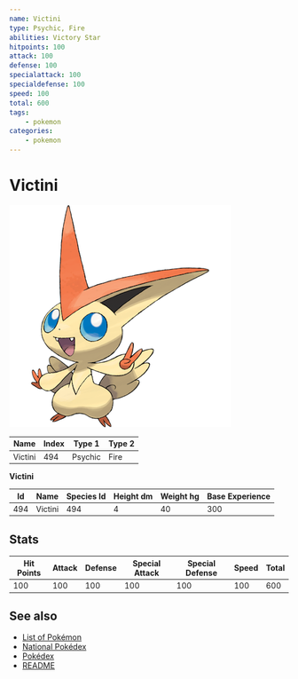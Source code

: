 ```yaml
---
name: Victini
type: Psychic, Fire
abilities: Victory Star
hitpoints: 100
attack: 100
defense: 100
specialattack: 100
specialdefense: 100
speed: 100
total: 600
tags:
    - pokemon
categories:
    - pokemon
---
```


# Victini


![Victini](images/494.png)

| **Name** | **Index** | **Type 1** | **Type 2** |
|----|----|----|----|
| Victini | 494 | Psychic | Fire  |

**Victini** 




| **Id** | **Name** | **Species Id** | **Height dm** | **Weight hg** | **Base Experience** |
|--------|----------|----------------|------------|------------|---------------------|
| 494 | Victini | 494 | 4 | 40 | 300 |



## Stats

| **Hit Points** | **Attack** | **Defense** | **Special Attack** | **Special Defense** | **Speed** | **Total** |
|----------------|------------|-------------|--------------------|---------------------|-----------|-----------|
| 100 | 100 | 100 | 100 | 100 | 100 | 600 |

## See also

- [List of Pokémon](../pokemon.md)
- [National Pokédex](../national_pokedex.md)
- [Pokédex](../pokedex.md)
- [README](../README.md)
